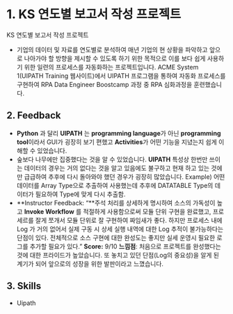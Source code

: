 # 1. KS 연도별 보고서 작성 프로젝트
KS 연도별 보고서 작성 프로젝트
- 기업의 데이터 및 자료를 연도별로 분석하여 매년 기업의 현 상황을 파악하고 앞으로 나아가야 할 방향을 제시할 수 있도록 하기 위한 목적으로 이를 보다 쉽게 사용하기 위한 일련의 프로세스를 자동화하는 프로젝트입니다. ACME System 1(UIPATH Training 웹사이트)에서 UIPATH 프로그램을 통하여 자동화 프로세스를 구현하여 RPA Data Engineer Boostcamp 과정 중 RPA 심화과정을 훈련했습니다.

## 2. Feedback
- **Python** 과 달리 **UIPATH** 는 **programming language**가 아닌 **programming tool**이라서 GUI가 굉장히 보기 편했고 **Activities**가 어떤 기능을 지녔는지 쉽게 이해할 수 있었습니다.
- 숲보다 나무에만 집중했다는 것을 알 수 있었습니다. **UIPATH** 특성상 한번만 쓰이는 데이터의 경우는 거의 없다는 것을 알고 있음에도 불구하고 현재 하고 있는 것에만 급급하여 추후에 다시 돌아와야 했던 경우가 굉장히 많았습니다. 
Example) 어떤 데이터를 Array Type으로 추출하여 사용했는데 추후에 DATATABLE Type의 데이터가 필요하여 Type에 맞게 다시 추출함.
- **Instructor Feedback: “**주석 처리를 상세하게 명시하여 소스의 가독성이 높고 **Invoke Workflow** 를 적절하게 사용함으로써 모듈 단위 구현을 완료했고, 프로세르를 잘게 쪼개서 모듈 단위로 잘 구현하여 짜임새가 좋다. 하지만 프로세스 내에 Log 가 거의 없어서 실제 구동 시 상세 실행 내역에 대한 Log 추적이 불가능하다는 단점이 있다. 전체적으로 소스 구현에 대한 완성도는 좋지만 실세 운영시 필요한 로그를 추가할 필요가 있다.”
**Score:** 9/10 
**느낌점**: 처음으로 프로젝트를 완성했다는 것에 대한 프라이드가 높았습니다. 또 놓치고 있던 단점(Log의 중요성)을 알게 된 계기가 되어 앞으로의 성장을 위한 발판이라고 느꼈습니다.
  
## 3. Skills
- Uipath
